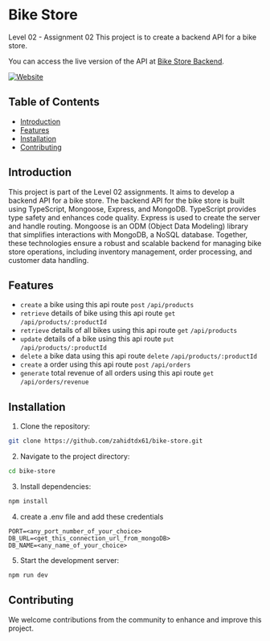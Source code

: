 # Bike Store

Level 02 - Assignment 02
This project is to create a backend API for a bike store.

You can access the live version of the API at [Bike Store Backend](https://bike-store-backend-five.vercel.app/).

[![Website](https://img.shields.io/website?url=https%3A%2F%2Fbike-store-backend-five.vercel.app%2F)](https://bike-store-backend-five.vercel.app/)

## Table of Contents

- [Introduction](#introduction)
- [Features](#features)
- [Installation](#installation)
- [Contributing](#contributing)

## Introduction

This project is part of the Level 02 assignments. It aims to develop a backend API for a bike store.
The backend API for the bike store is built using TypeScript, Mongoose, Express, and MongoDB. TypeScript provides type safety and enhances code quality. Express is used to create the server and handle routing. Mongoose is an ODM (Object Data Modeling) library that simplifies interactions with MongoDB, a NoSQL database. Together, these technologies ensure a robust and scalable backend for managing bike store operations, including inventory management, order processing, and customer data handling.

## Features

- `create` a bike using this api route `post` `/api/products`
- `retrieve` details of bike using this api route `get` `/api/products/:productId`
- `retrieve` details of all bikes using this api route `get` `/api/products`
- `update` details of a bike using this api route `put` `/api/products/:productId`
- `delete` a bike data using this api route `delete` `/api/products/:productId`
- `create` a order using this api route `post` `/api/orders`
- `generate` total revenue of all orders using this api route `get` `/api/orders/revenue`

## Installation

1. Clone the repository:

```sh
git clone https://github.com/zahidtdx61/bike-store.git
```

2. Navigate to the project directory:

```sh
cd bike-store
```

3. Install dependencies:

```sh
npm install
```

4. create a .env file and add these credentials

```env
PORT=<any_port_number_of_your_choice>
DB_URL=<get_this_connection_url_from_mongoDB>
DB_NAME=<any_name_of_your_choice>
```

5. Start the development server:

```sh
npm run dev
```

## Contributing

We welcome contributions from the community to enhance and improve this project.
